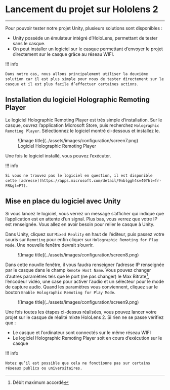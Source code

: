 # Lancement du projet sur Hololens 2

***

Pour pouvoir tester notre projet Unity, plusieurs solutions sont disponibles :

* Unity possède un émulateur intégré d’HoloLens, permettant de tester sans le casque.
* On peut installer un logiciel sur le casque permettant d’envoyer le projet directement sur le casque grâce au réseau WIFI.

!!! info

    Dans notre cas, nous allons principalement utiliser la deuxième solution car il est plus simple pour nous de tester directement sur le casque et il est plus facile d’effectuer certaines actions.

## Installation du logiciel Holographic Remoting Player

Le logiciel Holographic Remoting Player est très simple d’installation. Sur le casque, ouvrez l’application Microsoft Store, puis recherchez `Holographic Remoting Player`. Sélectionnez le logiciel montré ci-dessous et installez le.

<figure markdown="span">
    ![Image title](../assets/images/configuration/screen7.png)
    <figcaption>Logiciel Holographic Remoting Player</figcaption>
</figure>

Une fois le logiciel installé, vous pouvez l’exécuter. 

!!! info

    Si vous ne trouvez pas le logiciel en question, il est disponible cette [adresse](https://apps.microsoft.com/detail/9nblggh4sv40?hl=fr-FR&gl=PT).

## Mise en place du logiciel avec Unity 

Si vous lancez le logiciel, vous verrez un message s’afficher qui indique que l’application est en attente d’un signal. Plus bas, vous verrez que votre IP est renseignée. Vous allez en avoir besoin pour relier le casque à Unity. 

Dans Unity, cliquez sur `Mixed Reality` en haut de l’éditeur, puis passez votre souris sur `Remoting` pour enfin cliquer sur `Holographic Remoting for Play Mode`. Une nouvelle fenêtre devrait s’ouvrir.

<figure markdown="span">![Image title](../assets/images/configuration/screen8.png)</figure>

Dans cette nouvlle fenêtre, il vous faudra renseigner l’adresse IP renseignée par le casque dans le champ `Remote Host Name`. Vous pouvez changer d’autres paramètres tels que le port (ne pas changer) le Max Bitrate[^1], l’encodeur vidéo, une case pour activer l’audio et un sélecteur pour le mode de capture audio. Quand les paramètres vous conviennent, cliquez sur le bouton `Enable Holographic Remoting for Play Mode`.

<figure markdown="span">![Image title](../assets/images/configuration/screen9.png)</figure>

Une fois toutes les étapes ci-dessus réalisées, vous pouvez lancer votre projet sur le casque de réalité mixte HoloLens 2. Si rien ne se passe vérifiez que :

* Le casque et l’ordinateur sont connectés sur le même réseau WIFI
* Le logiciel Holographic Remoting Player soit en cours d’exécution sur le casque

!!! info

    Notez qu’il est possible que cela ne fonctionne pas sur certains réseaux publics ou universitaires.

[^1]: Débit maximum accordé